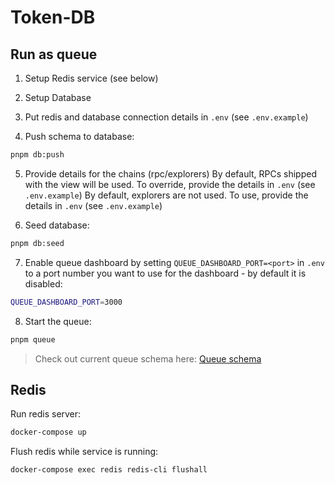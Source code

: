

# Token-DB

## Run as queue

1. Setup Redis service (see below)

2. Setup Database

3. Put redis and database connection details in `.env` (see `.env.example`)

4. Push schema to database: 
```bash
pnpm db:push
```
5. Provide details for the chains (rpc/explorers)
By default, RPCs shipped with the view will be used. To override, provide the details in `.env` (see `.env.example`)
By default, explorers are not used. To use, provide the details in `.env` (see `.env.example`)

6. Seed database:
```bash
pnpm db:seed
```

7. Enable queue dashboard by setting `QUEUE_DASHBOARD_PORT=<port>` in `.env` to a port number you want to use for the dashboard - by default it is disabled:

```bash
QUEUE_DASHBOARD_PORT=3000
```

8. Start the queue:
```bash
pnpm queue
```

> Check out current queue schema here: [Queue schema](https://link.excalidraw.com/l/1Pobo8fNXle/22icgOkmpSn)


## Redis
Run redis server:
```bash
docker-compose up
```

Flush redis while service is running:
```bash
docker-compose exec redis redis-cli flushall
```

